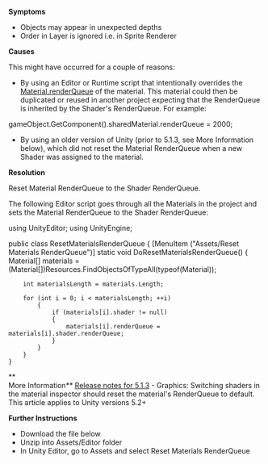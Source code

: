 
        

**Symptoms** 

*   Objects may appear in unexpected depths
*   Order in Layer is ignored i.e. in Sprite Renderer

**Causes** 

This might have occurred for a couple of reasons:

*   By using an Editor or Runtime script that intentionally overrides the [Material.renderQueue](http://docs.unity3d.com/ScriptReference/Material-renderQueue.html) of the material. This material could then be duplicated or reused in another project expecting that the RenderQueue is inherited by the Shader's RenderQueue. For example:  

gameObject.GetComponent<Renderer>().sharedMaterial.renderQueue = 2000;

*   By using an older version of Unity (prior to 5.1.3, see More Information below), which did not reset the Material RenderQueue when a new Shader was assigned to the material.

**Resolution** 

Reset Material RenderQueue to the Shader RenderQueue.  

The following Editor script goes through all the Materials in the project and sets the Material RenderQueue to the Shader RenderQueue:  

using UnityEditor;
    using UnityEngine;
    
public class ResetMaterialsRenderQueue
    {
        [MenuItem ("Assets/Reset Materials RenderQueue")]
        static void DoResetMaterialsRenderQueue()
        {
            Material[] materials = (Material[])Resources.FindObjectsOfTypeAll(typeof(Material));
    
        int materialsLength = materials.Length;
    
        for (int i = 0; i < materialsLength; ++i)
            {
                if (materials[i].shader != null)
                {
                    materials[i].renderQueue = materials[i].shader.renderQueue;
                }
            }  
        }
    }

**  
More Information** [Release notes for 5.1.3](https://unity3d.com/unity/whats-new/unity-5.1.3) - Graphics: Switching shaders in the material inspector should reset the material's RenderQueue to default.  
This article applies to Unity versions 5.2+

**Further Instructions** 

*   Download the file below
*   Unzip into Assets/Editor folder
*   In Unity Editor, go to Assets and select Reset Materials RenderQueue  

      